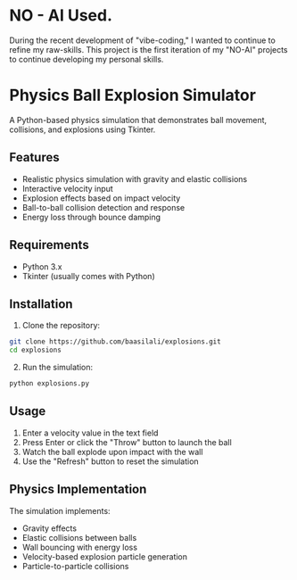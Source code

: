 # NO - AI Used.

During the recent development of "vibe-coding," I wanted to continue to refine my raw-skills. 
This project is the first iteration of my "NO-AI" projects to continue developing my personal skills.


# Physics Ball Explosion Simulator

A Python-based physics simulation that demonstrates ball movement, collisions, and explosions using Tkinter.

## Features

- Realistic physics simulation with gravity and elastic collisions
- Interactive velocity input
- Explosion effects based on impact velocity
- Ball-to-ball collision detection and response
- Energy loss through bounce damping

## Requirements

- Python 3.x
- Tkinter (usually comes with Python)

## Installation

1. Clone the repository:
```bash
git clone https://github.com/baasilali/explosions.git
cd explosions
```

2. Run the simulation:
```bash
python explosions.py
```

## Usage

1. Enter a velocity value in the text field
2. Press Enter or click the "Throw" button to launch the ball
3. Watch the ball explode upon impact with the wall
4. Use the "Refresh" button to reset the simulation

## Physics Implementation

The simulation implements:
- Gravity effects
- Elastic collisions between balls
- Wall bouncing with energy loss
- Velocity-based explosion particle generation
- Particle-to-particle collisions
